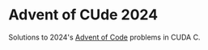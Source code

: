 # Advent of CUde 2024

Solutions to 2024's [Advent of Code](https://adventofcode.com) problems in CUDA C.
